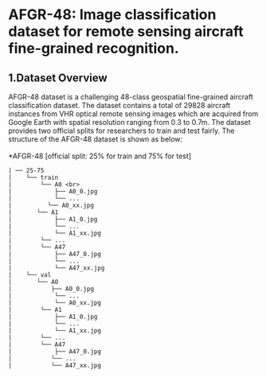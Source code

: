 # AFGR-48: Image classification dataset for remote sensing aircraft fine-grained recognition.
## 1.Dataset Overview 
AFGR-48 dataset is a challenging 48-class geospatial fine-grained aircraft classification dataset. The dataset contains a total of 29828 aircraft instances from VHR optical remote sensing images which are acquired from Google Earth with spatial resolution ranging from 0.3 to 0.7m. The dataset provides two official splits for researchers to train and test fairly. The structure of the AFGR-48 dataset is shown as below: <br>  
*AFGR-48 [official split: 25% for train and 75% for test] <br>  
```
| ── 25-75  
|    └── train
|        └── A0 <br>  
|            ├── A0_0.jpg
|            └── ...  
|          └── A0_xx.jpg 
|       └── A1
|            ├── A1_0.jpg
|            └── ... 
|            └── A1_xx.jpg 
|        └── ...
|        └── A47  
|            ├── A47_0.jpg
|            └── ...
|            └── A47_xx.jpg
|    └── val
|       └── A0
|           ├── A0_0.jpg 
|            └── ... 
|            └── A0_xx.jpg  
|        └── A1 
|            ├── A1_0.jpg
|            └── ...  
|            └── A1_xx.jpg  
|        └── ... 
|        └── A47  
|            ├── A47_0.jpg 
|           └── ...
|           └── A47_xx.jpg 
```
